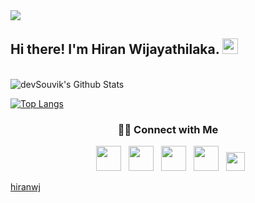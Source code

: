 <img src="https://readme-typing-svg.herokuapp.com?color=%white&center=true&vCenter=true&width=600&height=45&lines=Howdy%2C+I'm+Hiran,+Called+Hei-ran;Experienced+as+a+developer,as+a+designer;with+a+demonstrated+history+of+working;in+the+IT+field">

<h2> Hi there! I'm Hiran Wijayathilaka. 
<img src="https://github.com/souvikguria98/souvikguria98/blob/master/Hi.gif" width="25"></h2>


<br>

<img align="center" src="https://github-readme-stats.vercel.app/api?username=hiranwj&include_all_commits=true&count_private=true&show_icons=true&line_height=20&title_color=7A7ADB&icon_color=2234AE&text_color=D3D3D3&bg_color=0,000000,130F40" alt="devSouvik's Github Stats">


[![Top Langs](https://github-readme-stats.vercel.app/api/top-langs/?username=hiranwj&layout=compact&text_color=daf7dc&bg_color=151515)](https://github.com/hiranwj/github-readme-stats)


<h3 align="center"> 🤝🏻 Connect with Me </h3>

<p align="center">
&nbsp; <a href="mailto:hiranwj.connect@gmail.com" target="_blank" rel="noopener noreferrer"><img src="https://cdn-icons-png.flaticon.com/512/2504/2504727.png"  width="40" /></a>
&nbsp; <a href="https://www.linkedin.com/in/hiranwj/" target="_blank" rel="noopener noreferrer"><img src="https://cdn-icons-png.flaticon.com/512/3536/3536505.png" width="40" /></a>
&nbsp; <a href="https://stackoverflow.com/users/14038198/hiranwj" target="_blank" rel="noopener noreferrer"><img src="https://cdn-icons-png.flaticon.com/512/2111/2111628.png" width="40" /></a>
&nbsp; <a href="https://twitter.com/hiranwj" target="_blank" rel="noopener noreferrer"><img src="https://cdn-icons-png.flaticon.com/512/3256/3256013.png" width="40" /></a>
&nbsp; <a href="https://about.me/hiranwj" target="_blank" rel="noopener noreferrer"><img src="https://cdn.worldvectorlogo.com/logos/about-me.svg" height="30"/></a> <br>

</p>

[hiranwj](https://github.com/hiranwj)
